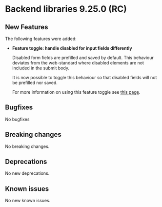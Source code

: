 # Backend libraries 9.25.0 (RC)

## New Features

The following features were added:

* **Feature toggle: handle disabled for input fields differently**

  Disabled form fields are prefilled and saved by default. This behaviour deviates from the web-standard where disabled elements are not included in the submit body.
  
  It is now possible to toggle this behaviour so that disabled fields will not be prefilled nor saved.

  For more information on using this feature toggle see [this page](/using-valtimo/forms/forms.md).

## Bugfixes

No bugfixes

## Breaking changes

No breaking changes.

## Deprecations

No new deprecations.

## Known issues

No new known issues.
